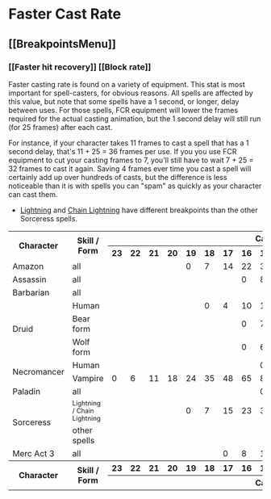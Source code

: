 # Faster Cast Rate
## [[BreakpointsMenu]]
### [[Faster hit recovery]] [[Block rate]]

Faster casting rate is found on a variety of equipment. This stat is most important for spell-casters, for obvious reasons. All spells are affected by this value, but note that some spells have a 1 second, or longer, delay between uses. For those spells, FCR equipment will lower the frames required for the actual casting animation, but the 1 second delay will still run (for 25 frames) after each cast.

For instance, if your character takes 11 frames to cast a spell that has a 1 second delay, that's 11 + 25 = 36 frames per use. If you you use FCR equipment to cut your casting frames to 7, you'll still have to wait 7 + 25 = 32 frames to cast it again. Saving 4 frames ever time you cast a spell will certainly add up over hundreds of casts, but the difference is less noticeable than it is with spells you can "spam" as quickly as your character can cast them.

-   [Lightning](https://diablo2.diablowiki.net/Sorceress_Lightning_Spells#Lightning "Sorceress Lightning Spells") and [Chain Lightning](https://diablo2.diablowiki.net/Sorceress_Lightning_Spells#Chain_Lightning "Sorceress Lightning Spells") have different breakpoints than the other Sorceress spells.
<table width="100%">
<tbody><tr>
<th rowspan="2">Character
</th>
<th rowspan="2">Skill / Form
</th>
<th colspan="17">Casting Frames
</th></tr>
<tr>
<th>23</th>
<th>22</th>
<th>21</th>
<th>20</th>
<th>19</th>
<th>18</th>
<th>17</th>
<th>16</th>
<th>15</th>
<th>14</th>
<th>13</th>
<th>12</th>
<th>11</th>
<th>10</th>
<th>9</th>
<th>8</th>
<th>7
</th></tr>
<tr>
<td>Amazon
</td>
<td> all </td>
<td>&nbsp;</td>
<td>&nbsp;</td>
<td>&nbsp;</td>
<td>&nbsp;</td>
<td> 0 </td>
<td> 7 </td>
<td> 14 </td>
<td> 22 </td>
<td> 32 </td>
<td> 48 </td>
<td> 68 </td>
<td> 99 </td>
<td> 152 </td>
<td>&nbsp;</td>
<td>&nbsp;</td>
<td>&nbsp;</td>
<td> &nbsp;
</td></tr>
<tr>
<td>Assassin
</td>
<td> all </td>
<td>&nbsp;</td>
<td>&nbsp;</td>
<td>&nbsp;</td>
<td>&nbsp;</td>
<td>&nbsp;</td>
<td>&nbsp;</td>
<td>&nbsp;</td>
<td> 0 </td>
<td> 8 </td>
<td> 16 </td>
<td> 27 </td>
<td> 42 </td>
<td> 65 </td>
<td> 102 </td>
<td> 174 </td>
<td>&nbsp;</td>
<td> &nbsp;
</td></tr>
<tr>
<td>Barbarian
</td>
<td> all </td>
<td>&nbsp;</td>
<td>&nbsp;</td>
<td>&nbsp;</td>
<td>&nbsp;</td>
<td>&nbsp;</td>
<td>&nbsp;</td>
<td>&nbsp;</td>
<td>&nbsp;</td>
<td>&nbsp;</td>
<td>&nbsp;</td>
<td> 0 </td>
<td> 9 </td>
<td> 20 </td>
<td> 37 </td>
<td> 63 </td>
<td> 105 </td>
<td> 200
</td></tr>
<tr>
<td rowspan="3">Druid
</td>
<td> Human </td>
<td>&nbsp;</td>
<td>&nbsp;</td>
<td>&nbsp;</td>
<td>&nbsp;</td>
<td>&nbsp;</td>
<td> 0 </td>
<td> 4 </td>
<td> 10 </td>
<td> 19 </td>
<td> 30 </td>
<td> 46 </td>
<td> 68 </td>
<td> 99 </td>
<td> 163 </td>
<td>&nbsp;</td>
<td>&nbsp;</td>
<td> &nbsp;
</td></tr>
<tr>
<td> Bear form </td>
<td>&nbsp;</td>
<td>&nbsp;</td>
<td>&nbsp;</td>
<td>&nbsp;</td>
<td>&nbsp;</td>
<td>&nbsp;</td>
<td>&nbsp;</td>
<td> 0 </td>
<td> 7 </td>
<td> 15 </td>
<td> 26 </td>
<td> 40 </td>
<td> 63 </td>
<td> 99 </td>
<td> 163 </td>
<td>&nbsp;</td>
<td> &nbsp;
</td></tr>
<tr>
<td> Wolf form </td>
<td>&nbsp;</td>
<td>&nbsp;</td>
<td>&nbsp;</td>
<td>&nbsp;</td>
<td>&nbsp;</td>
<td>&nbsp;</td>
<td>&nbsp;</td>
<td> 0 </td>
<td> 6 </td>
<td> 14 </td>
<td> 26 </td>
<td> 40 </td>
<td> 60 </td>
<td> 95 </td>
<td> 157 </td>
<td>&nbsp;</td>
<td> &nbsp;
</td></tr>
<tr>
<td rowspan="2">Necromancer
</td>
<td> Human </td>
<td>&nbsp;</td>
<td>&nbsp;</td>
<td>&nbsp;</td>
<td>&nbsp;</td>
<td>&nbsp;</td>
<td>&nbsp;</td>
<td>&nbsp;</td>
<td>&nbsp;</td>
<td> 0 </td>
<td> 9 </td>
<td> 18 </td>
<td> 30 </td>
<td> 48 </td>
<td> 75 </td>
<td> 125 </td>
<td>&nbsp;</td>
<td> &nbsp;
</td></tr>
<tr>
<td> Vampire </td>
<td> 0 </td>
<td> 6 </td>
<td> 11 </td>
<td> 18 </td>
<td> 24 </td>
<td> 35 </td>
<td> 48 </td>
<td> 65 </td>
<td> 86 </td>
<td> 120 </td>
<td> 180 </td>
<td>&nbsp;</td>
<td>&nbsp;</td>
<td>&nbsp;</td>
<td>&nbsp;</td>
<td>&nbsp;</td>
<td> &nbsp;
</td></tr>
<tr>
<td> Paladin
</td>
<td> all </td>
<td>&nbsp;</td>
<td>&nbsp;</td>
<td>&nbsp;</td>
<td>&nbsp;</td>
<td>&nbsp;</td>
<td>&nbsp;</td>
<td>&nbsp;</td>
<td>&nbsp;</td>
<td> 0 </td>
<td> 9 </td>
<td> 18 </td>
<td> 30 </td>
<td> 48 </td>
<td> 75 </td>
<td> 125 </td>
<td>&nbsp;</td>
<td> &nbsp;
</td></tr>
<tr>
<td rowspan="2">Sorceress
</td>
<td> <span style="font-size: 80%;">Lightning / Chain Lightning</span> </td>
<td>&nbsp;</td>
<td>&nbsp;</td>
<td>&nbsp;</td>
<td>&nbsp;</td>
<td> 0 </td>
<td> 7 </td>
<td> 15 </td>
<td> 23 </td>
<td> 35 </td>
<td> 52 </td>
<td> 78 </td>
<td> 117 </td>
<td> 194 </td>
<td>&nbsp;</td>
<td>&nbsp;</td>
<td>&nbsp;</td>
<td> &nbsp;
</td></tr>
<tr>
<td> other spells </td>
<td>&nbsp;</td>
<td>&nbsp;</td>
<td>&nbsp;</td>
<td>&nbsp;</td>
<td>&nbsp;</td>
<td>&nbsp;</td>
<td>&nbsp;</td>
<td>&nbsp;</td>
<td>&nbsp;</td>
<td>&nbsp;</td>
<td> 0 </td>
<td> 9 </td>
<td> 20 </td>
<td> 37 </td>
<td> 63 </td>
<td> 105 </td>
<td> 200
</td></tr>
<tr>
<td>Merc Act 3
</td>
<td> all </td>
<td>&nbsp;</td>
<td>&nbsp;</td>
<td>&nbsp;</td>
<td>&nbsp;</td>
<td>&nbsp;</td>
<td>&nbsp;</td>
<td> 0 </td>
<td>8</td>
<td>15</td>
<td>26</td>
<td>39</td>
<td>58</td>
<td>86</td>
<td>138</td>
<td>&nbsp;</td>
<td>&nbsp;</td>
<td> &nbsp;
</td></tr>
<tr>
<th rowspan="2">Character
</th>
<th rowspan="2">Skill / Form
</th>
<th>23</th>
<th>22</th>
<th>21</th>
<th>20</th>
<th>19</th>
<th>18</th>
<th>17</th>
<th>16</th>
<th>15</th>
<th>14</th>
<th>13</th>
<th>12</th>
<th>11</th>
<th>10</th>
<th>9</th>
<th>8</th>
<th>7
</th></tr>
<tr>
<th colspan="17">Casting Frames
</th></tr>
</tbody></table>